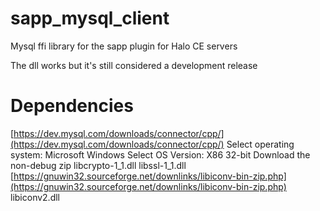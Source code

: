 # sapp_mysql_client
Mysql ffi library for the sapp plugin for Halo CE servers

The dll works but it's still considered a development release

# Dependencies
[https://dev.mysql.com/downloads/connector/cpp/](https://dev.mysql.com/downloads/connector/cpp/)
Select operating system: Microsoft Windows
Select OS Version: X86 32-bit
Download the non-debug zip
libcrypto-1_1.dll
libssl-1_1.dll
[https://gnuwin32.sourceforge.net/downlinks/libiconv-bin-zip.php](https://gnuwin32.sourceforge.net/downlinks/libiconv-bin-zip.php)
libiconv2.dll
